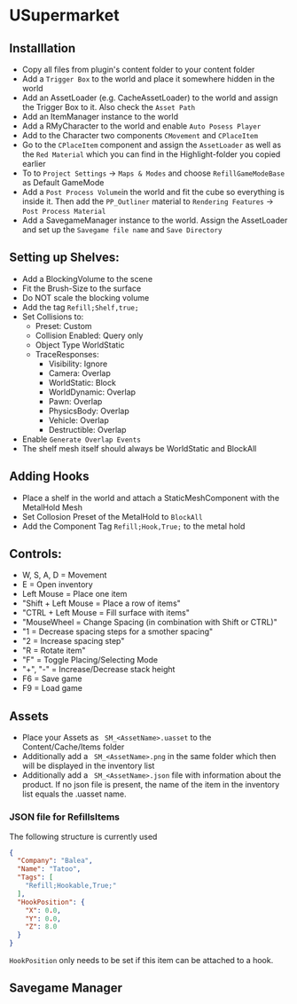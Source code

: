 # USupermarket

## Installlation
- Copy all files from plugin's content folder to your content folder
- Add a `Trigger Box` to the world and place it somewhere hidden in the world
- Add an AssetLoader (e.g. CacheAssetLoader) to the world and assign the Trigger Box to it. Also check the `Asset Path`
- Add an ItemManager instance to the world
- Add a RMyCharacter to the world and enable `Auto Posess Player`
- Add to the Character two components `CMovement` and  `CPlaceItem`	 
- Go to the `CPlaceItem` component and assign the `AssetLoader` as well as the `Red Material` which you can find in the Highlight-folder you copied earlier
- To to `Project Settings` -> `Maps & Modes` and choose `RefillGameModeBase` as Default GameMode
- Add a `Post Process Volume`in the world and fit the cube so everything is inside it. Then add the `PP_Outliner` material to `Rendering Features` -> `Post Process Material`
- Add a SavegameManager instance to the world. Assign the AssetLoader and set up the `Savegame file name` and `Save Directory`

## Setting up Shelves:
- Add a BlockingVolume to the scene
- Fit the Brush-Size to the surface
- Do NOT scale the blocking volume
- Add the tag `Refill;Shelf,true;`
- Set Collisions to: 
	- Preset: Custom
	- Collision Enabled: Query only
	- Object Type WorldStatic
	- TraceResponses:
		- Visibility: Ignore
		- Camera: Overlap
		- WorldStatic: Block
		- WorldDynamic: Overlap
		- Pawn: Overlap
		- PhysicsBody: Overlap
		- Vehicle: Overlap
		- Destructible: Overlap
- Enable `Generate Overlap Events`
- The shelf mesh itself should always be WorldStatic and BlockAll

## Adding Hooks
- Place a shelf in the world and attach a StaticMeshComponent with the MetalHold Mesh
- Set Collosion Preset of the MetalHold to `BlockAll`
- Add the Component Tag `Refill;Hook,True;` to the metal hold

## Controls:
- W, S, A, D = Movement
- E = Open inventory
- Left Mouse = Place one item
- "Shift + Left Mouse = Place a row of items"
- "CTRL + Left Mouse = Fill surface with items"
- "MouseWheel = Change Spacing (in combination with Shift or CTRL)"
- "1 = Decrease spacing steps for a smother spacing"
- "2 = Increase spacing step"
- "R = Rotate item"
- "F" = Toggle Placing/Selecting Mode
- "+", "-" = Increase/Decrease stack height
- F6 = Save game
- F9 = Load game

## Assets
- Place your Assets as ``` SM_<AssetName>.uasset``` to the Content/Cache/Items folder
- Additionally add a ``` SM_<AssetName>.png``` in the same folder which then will be displayed in the inventory list
- Additionally add a ``` SM_<AssetName>.json``` file with information about the product. If no json file is present, the name of the item in the inventory list equals the .uasset name.

### JSON file for RefillsItems
The following structure is currently used

```json
{
  "Company": "Balea",  
  "Name": "Tatoo",  
  "Tags": [
    "Refill;Hookable,True;"
  ],  
  "HookPosition": {
    "X": 0.0,
    "Y": 0.0,
    "Z": 8.0
  }
}
```

```HookPosition``` only needs to be set if this item can be attached to a hook.

## Savegame Manager

